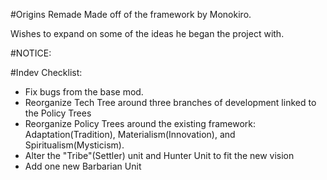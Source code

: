#Origins Remade
Made off of the framework by Monokiro. 

Wishes to expand on some of the ideas he began the project with.

#NOTICE:


#Indev Checklist:
 - Fix bugs from the base mod.
 - Reorganize Tech Tree around three branches of development linked to the Policy Trees
 - Reorganize Policy Trees around the existing framework: Adaptation(Tradition), Materialism(Innovation), and Spiritualism(Mysticism).
 - Alter the "Tribe"(Settler) unit and Hunter Unit to fit the new vision
 - Add one new Barbarian Unit
